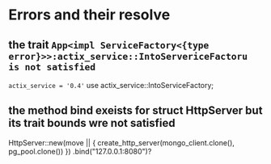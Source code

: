 # Errors and their resolve

## the trait `App<impl ServiceFactory<{type error}>>:actix_service::IntoServericeFactoru is not satisfied`

`actix_service = '0.4'`
use actix_service::IntoServiceFactory;

## the method bind exeists for struct HttpServer but its trait bounds wre not satisfied

HttpServer::new(move || {
create_http_server(mongo_client.clone(), pg_pool.clone()) 
})
.bind("127.0.0.1:8080")?  


